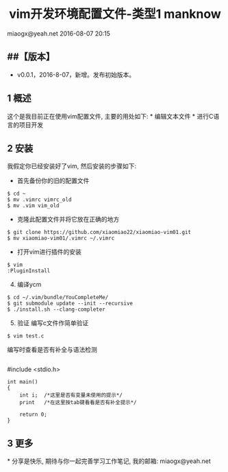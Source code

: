 <h1 align="center">vim开发环境配置文件-类型1 manknow</h1>
miaogx@yeah.net
2016-08-07 20:15

##【版本】
----
* v0.0.1，2016-8-07，新增。发布初始版本。

<h2 name="1">1 概述</h2>
这个是我目前正在使用vim配置文件, 主要的用处如下:
* 编辑文本文件
* 进行C语言的项目开发

<h2 name="2">2 安装</h2>
我假定你已经安装好了vim, 然后安装的步骤如下:

* 首先备份你的旧的配置文件
```
$ cd ~
$ mv .vimrc vimrc_old
$ mv .vim vim_old
```
* 克隆此配置文件并将它放在正确的地方
```
$ git clone https://github.com/xiaomiao22/xiaomiao-vim01.git
$ mv xiaomiao-vim01/.vimrc ~/.vimrc 
```
* 打开vim进行插件的安装
```
$ vim
:PluginInstall
```
4. 编译ycm
```
$ cd ~/.vim/bundle/YouCompleteMe/
$ git submodule update --init --recursive
$ ./install.sh --clang-completer
```
5. 验证
编写c文件作简单验证
```
$ vim test.c
```
编写时查看是否有补全与语法检测
```
```
#include <stdio.h>
```
int main()
{
	int i;	/*这里是否有变量未使用的提示*/
	print	/*在这里按tab键看看是否有补全提示*/

	return 0;
}
```
<h2 name="3">3 更多</h2>
* 分享是快乐, 期待与你一起完善学习工作笔记, 我的邮箱: miaogx@yeah.net
